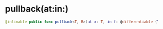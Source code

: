 # pullback(at:in:)

``` swift
@inlinable public func pullback<T, R>(at x: T, in f: @differentiable (T) -> R) -> (R.TangentVector) -> T.TangentVector
```
